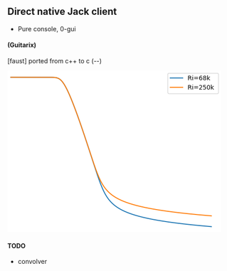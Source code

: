 
## Direct native Jack client

- Pure console, 0-gui

#### (Guitarix)  

[faust] ported from c++ to c (--)

![alt text](https://raw.githubusercontent.com/soundbooze/soundbooze-pi/master/jack/tube.png "Home")

#### TODO

- convolver

